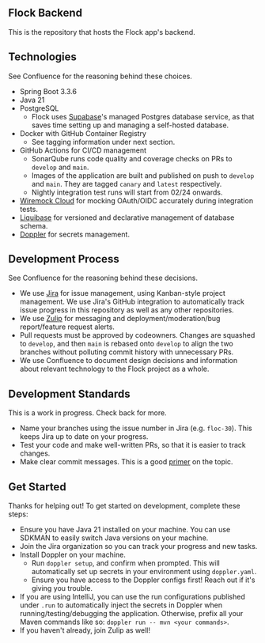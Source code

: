 ## Flock Backend

This is the repository that hosts the Flock app's backend.

## Technologies

See Confluence for the reasoning behind these choices.

* Spring Boot 3.3.6
* Java 21
* PostgreSQL
    * Flock uses [Supabase](https://supabase.com/)'s managed Postgres database service, as that saves time setting up
      and managing a self-hosted database.
* Docker with GitHub Container Registry
    * See tagging information under next section.
* GitHub Actions for CI/CD management
    * SonarQube runs code quality and coverage checks on PRs to `develop` and `main`.
    * Images of the application are built and published on push to `develop` and `main`. They are tagged `canary` and
      `latest` respectively.
    * Nightly integration test runs will start from 02/24 onwards.
* [Wiremock Cloud](https://nestrr.wiremockapi.cloud/) for mocking OAuth/OIDC accurately during integration tests.
* [Liquibase](https://www.liquibase.com/) for versioned and declarative management of database schema.
* [Doppler](https://www.doppler.com/) for secrets management.

## Development Process

See Confluence for the reasoning behind these decisions.

* We use [Jira](https://maryamdev.atlassian.net/) for issue management, using Kanban-style project management. We use
  Jira's GitHub integration to automatically track issue progress in this repository as well as any other repositories.
* We use [Zulip](https://nestrr.zulipchat.com) for messaging and deployment/moderation/bug report/feature request
  alerts.
* Pull requests must be approved by codeowners. Changes are squashed to `develop`, and then `main` is rebased onto
  `develop` to align the two branches without polluting commit history with unnecessary PRs.
* We use Confluence to document design decisions and information about relevant technology to the Flock project as a
  whole.

## Development Standards

This is a work in progress. Check back for more.

* Name your branches using the issue number in Jira (e.g. `floc-30`). This keeps Jira up to date on your progress.
* Test your code and make well-written PRs, so that it is easier to track changes.
* Make clear commit messages. This is a
  good [primer](https://www.freecodecamp.org/news/how-to-write-better-git-commit-messages/) on the topic.

## Get Started

Thanks for helping out! To get started on development, complete these steps:

* Ensure you have Java 21 installed on your machine. You can use SDKMAN to easily switch Java versions on your machine.
* Join the Jira organization so you can track your progress and new tasks.
* Install Doppler on your machine.
    * Run `doppler setup`, and confirm when prompted. This will automatically set up secrets in your environment using
      `doppler.yaml`.
    * Ensure you have access to the Doppler configs first! Reach out if it's giving you trouble.
* If you are using IntelliJ, you can use the run configurations published under `.run` to automatically inject the
  secrets in Doppler when running/testing/debugging the application. Otherwise, prefix all your Maven commands like so:
  `doppler run -- mvn <your commands>`.
* If you haven't already, join Zulip as well!